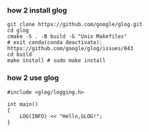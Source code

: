 

### how 2 install glog
```
git clone https://github.com/google/glog.git
cd glog
cmake -S . -B build -G "Unix Makefiles"
# exit conda(conda deactivate): https://github.com/google/glog/issues/843
cd build 
make install # sudo make install
```

### how 2 use glog
```
#include <glog/logging.h>

int main()
{
    LOG(INFO) << "Hello,GLOG!";
}
```